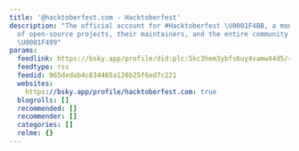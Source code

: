 ```yaml
---
title: '@hacktoberfest.com - Hacktoberfest'
description: "The official account for #Hacktoberfest \U0001F4BB, a month-long celebration
  of open-source projects, their maintainers, and the entire community of contributors.
  \U0001F499"
params:
  feedlink: https://bsky.app/profile/did:plc:5kc3hem3ybfs6uy4vamw44d5/rss
  feedtype: rss
  feedid: 965dedab4c634405a126b25f6ed7c221
  websites:
    https://bsky.app/profile/hacktoberfest.com: true
  blogrolls: []
  recommended: []
  recommender: []
  categories: []
  relme: {}
---
```


